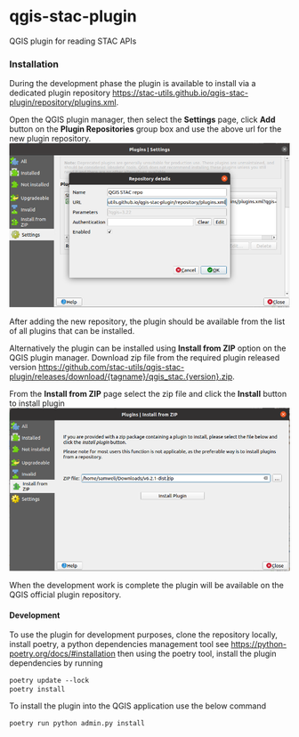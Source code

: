 # qgis-stac-plugin
QGIS plugin for reading STAC APIs

### Installation

During the development phase the plugin is available to install via 
a dedicated plugin repository 
https://stac-utils.github.io/qgis-stac-plugin/repository/plugins.xml.

Open the QGIS plugin manager, then select the **Settings** page, click **Add** 
button on the **Plugin Repositories** group box and use the above url for 
the new plugin repository.
![Add plugin repository](docs/images/plugin_settings.png)

After adding the new repository, the plugin should be available from the list
of all plugins that can be installed.

Alternatively the plugin can be installed using **Install from ZIP** option on the 
QGIS plugin manager. Download zip file from the required plugin released version
https://github.com/stac-utils/qgis-stac-plugin/releases/download/{tagname}/qgis_stac.{version}.zip.

From the **Install from ZIP** page select the zip file and click the **Install** button to install
plugin
![Screenshot for install from zip option](docs/images/install_from_zip.png)

When the development work is complete the plugin will be available on the QGIS
official plugin repository.


#### Development 

To use the plugin for development purposes, clone the repository locally,
install poetry, a python dependencies management tool see https://python-poetry.org/docs/#installation
then using the poetry tool, install the plugin dependencies by running 
``` 
poetry update --lock
poetry install
```

To install the plugin into the QGIS application use the below command
```
poetry run python admin.py install
```


